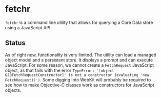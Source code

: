 # fetchr
`fetchr` is a command line utility that allows for querying a Core Data store using a JavaScript API.

## Status

As of right now, functionality is very limited. The utility can load a managed object model and a persistent store. It displays a prompt and can execute JavaScript. For some reason, we cannot create a `FetchRequest` JavaScript object, as that fails with the error `TypeError: '[object GJBFetchRequestConstructor]' is not a constructor (evaluating 'new FetchRequest()')`. Some digging into WebKit will probably be required to see how to make Objective-C classes work as constructors for JavaScript objects.
